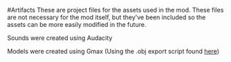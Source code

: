#Artifacts
These are project files for the assets used in the mod. These files are not necessary for the mod itself, but they've been included so the assets can be more easily modified in the future.

Sounds were created using Audacity

Models were created using Gmax (Using the .obj export script found [here](https://www.katsbits.com/tutorials/gmax/exporting-meshes-as-obj-models.php))
